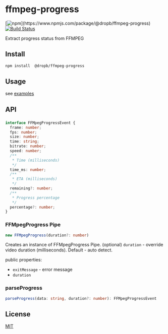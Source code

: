 # ffmpeg-progress

[![npm](https://img.shields.io/npm/v/@dropb/ffmpeg-progress.svg?)](https://www.npmjs.com/package/@dropb/ffmpeg-progress)
[![Build Status](https://www.travis-ci.com/kukhariev/ffmpeg-progress.svg?branch=master)](https://www.travis-ci.com/kukhariev/ffmpeg-progress)

Extract progress status from FFMPEG

## Install

```sh
npm install  @dropb/ffmpeg-progress
```

## Usage

see [examples](./examples/)

## API
###
```ts
interface FFMpegProgressEvent {
  frame: number;
  fps: number;
  size: number;
  time: string;
  bitrate: number;
  speed: number;
  /**
   * Time (milliseconds)
   */
  time_ms: number;
  /**
   * ETA (milliseconds)
   */
  remaining?: number;
  /**
   * Progress percentage
   */
  percentage?: number;
}
```
### FFMpegProgress Pipe

```ts
new FFMpegProgress(duration?: number)
```

Creates an instance of FFMpegProgress Pipe.
(optional) `duration` - override video duration (milliseconds). Default - auto detect.

public properties:

- `exitMessage` - error message
- `duration`

### parseProgress

```ts
parseProgress(data: string, duration?: number): FFMpegProgressEvent
```
## License

[MIT](LICENSE)
